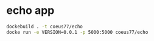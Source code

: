 # echo app

```bash
dockebuild . -t coeus77/echo
docke run -e VERSION=0.0.1 -p 5000:5000 coeus77/echo
```
